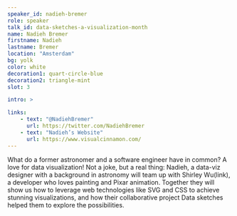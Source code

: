```yaml
---
speaker_id: nadieh-bremer
role: speaker
talk_id: data-sketches-a-visualization-month
name: Nadieh Bremer
firstname: Nadieh
lastname: Bremer
location: "Amsterdam"
bg: yolk
color: white
decoration1: quart-circle-blue
decoration2: triangle-mint
slot: 3

intro: >

links:
    - text: "@NadiehBremer"
      url: https://twitter.com/NadiehBremer
    - text: "Nadieh’s Website"
      url: https://www.visualcinnamon.com/
---
```


<p>
What do a former astronomer and a software engineer have in common? A love for data visualization! Not a joke, but a real thing: Nadieh, a data-viz designer with a background in astronomy will team up with Shirley Wu(link), a developer who loves painting and Pixar animation. Together they will show us how to leverage web technologies like SVG and CSS to achieve stunning visualizations, and how their collaborative project Data sketches helped them to explore the possibilities.
</p>
